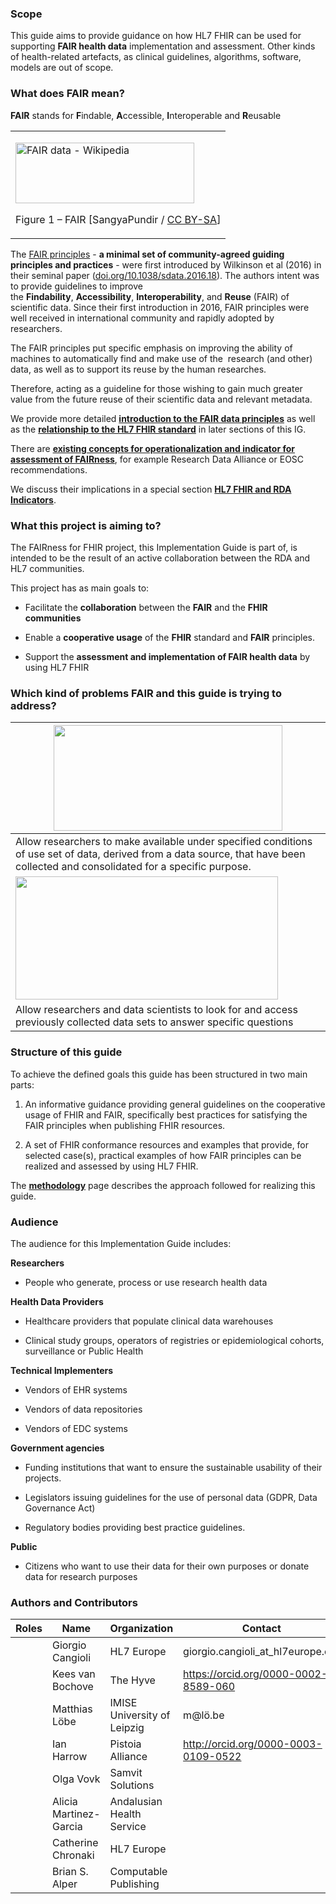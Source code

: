 ### Scope

This guide aims to provide guidance on how HL7 FHIR can be used for
supporting **FAIR health data** implementation and assessment. Other
kinds of health-related artefacts, as clinical guidelines, algorithms,
software, models are out of scope.

### What does FAIR mean?

**FAIR** stands for **F**indable, **A**ccessible, **I**nteroperable and
**R**eusable

<table>
<tbody>
<tr class="odd">
<td><p><img src="home-1.png" style="width:2.98265in;height:1.01225in" alt="FAIR data - Wikipedia" /></p>
<p>Figure 1 – FAIR [SangyaPundir / <a href="https://creativecommons.org/licenses/by-sa/4.0">CC BY-SA</a>]</p></td>
</tr>
</tbody>
</table>

The [FAIR principles](https://www.go-fair.org/fair-principles) - **a
minimal set of community-agreed guiding principles and practices**
- were first introduced by Wilkinson et al (2016) in their seminal
paper
([doi.org/10.1038/sdata.2016.18](http://doi.org/10.1038/sdata.2016.18)).
The authors intent was to provide guidelines to improve
the **Findability**, **Accessibility**, **Interoperability**,
and **Reuse** (FAIR) of scientific data. Since their first introduction
in 2016, FAIR principles were well received in international community
and rapidly adopted by researchers.

The FAIR principles put specific emphasis on improving the ability of
machines to automatically find and make use of the  research (and other)
data, as well as to support its reuse by the human researches. 

Therefore, acting as a guideline for those wishing to gain much greater
value from the future reuse of their scientific data and relevant
metadata.

We provide more detailed [**introduction to the FAIR data
principles**](FAIR.html) as well as the [**relationship to the HL7 FHIR
standard**](FHIRandFAIR.html) in later sections of this IG.

There are [**existing concepts for operationalization and indicator for
assessment of
FAIRness**](https://confluence.hl7.org/pages/viewpage.action?pageId=104570028),
for example Research Data Alliance or EOSC recommendations.

We discuss their implications in a special section [**HL7 FHIR and RDA
Indicators**](FHIRandRDAMetrics.html).

### What this project is aiming to?

The FAIRness for FHIR project, this Implementation Guide is part of, is
intended to be the result of an active collaboration between the RDA and
HL7 communities.

This project has as main goals to:

  - Facilitate the **collaboration** between the **FAIR** and the
    **FHIR** **communities**

  - Enable a **cooperative usage** of the **FHIR** standard and **FAIR**
    principles.

  - Support the **assessment and implementation of FAIR health data** by
    using HL7 FHIR

### Which kind of problems FAIR and this guide is trying to address?

<table>
<thead>
<tr class="header">
<th><img src="home-2.png" style="width:3.81613in;height:1.7551in" /></th>
</tr>
</thead>
<tbody>
<tr class="odd">
<td>Allow researchers to make available under specified conditions of use set of data, derived from a data source, that have been collected and consolidated for a specific purpose.</td>
</tr>
<tr class="even">
<td><img src="home-3.png" style="width:4.37755in;height:2.05676in" /></td>
</tr>
<tr class="odd">
<td>Allow researchers and data scientists to look for and access previously collected data sets to answer specific questions</td>
</tr>
</tbody>
</table>

### Structure of this guide

To achieve the defined goals this guide has been structured in two main
parts:

1)  An informative guidance providing general guidelines on the
    cooperative usage of FHIR and FAIR, specifically best practices for
    satisfying the FAIR principles when publishing FHIR resources.

2)  A set of FHIR conformance resources and examples that provide, for
    selected case(s), practical examples of how FAIR principles can be
    realized and assessed by using HL7 FHIR.

The [**methodology**](methodology.html) page describes the approach
followed for realizing this guide.

### Audience

The audience for this Implementation Guide includes:

**Researchers**

  - People who generate, process or use research health data

**Health Data Providers**

  - Healthcare providers that populate clinical data warehouses

  - Clinical study groups, operators of registries or epidemiological
    cohorts, surveillance or Public Health

**Technical Implementers**

  - Vendors of EHR systems

  - Vendors of data repositories

  - Vendors of EDC systems

**Government agencies**

  - Funding institutions that want to ensure the sustainable usability
    of their projects.

  - Legislators issuing guidelines for the use of personal data (GDPR,
    Data Governance Act)

  - Regulatory bodies providing best practice guidelines.

**Public**

  - Citizens who want to use their data for their own purposes or donate
    data for research purposes

### Authors and Contributors

<table>
<thead>
<tr class="header">
<th>Roles</th>
<th>Name</th>
<th>Organization</th>
<th>Contact</th>
</tr>
</thead>
<tbody>
<tr class="odd">
<td></td>
<td>Giorgio Cangioli</td>
<td>HL7 Europe</td>
<td>giorgio.cangioli_at_hl7europe.org</td>
</tr>
<tr class="even">
<td></td>
<td>Kees van Bochove</td>
<td>The Hyve</td>
<td><a href="https://orcid.org/0000-0002-8589-060">https://orcid.org/0000-0002-8589-060</a></td>
</tr>
<tr class="odd">
<td></td>
<td>Matthias Löbe</td>
<td>IMISE University of Leipzig</td>
<td>m@lö.be</td>
</tr>
<tr class="even">
<td></td>
<td>Ian Harrow</td>
<td>Pistoia Alliance</td>
<td><a href="http://orcid.org/0000-0003-0109-0522">http://orcid.org/0000-0003-0109-0522</a></td>
</tr>
<tr class="odd">
<td></td>
<td>Olga Vovk</td>
<td>Samvit Solutions</td>
<td></td>
</tr>
<tr class="even">
<td></td>
<td>Alicia Martinez-Garcia </td>
<td>Andalusian Health Service</td>
<td></td>
</tr>
<tr class="odd">
<td></td>
<td>Catherine Chronaki</td>
<td>HL7 Europe</td>
<td></td>
</tr>
<tr class="even">
<td></td>
<td>Brian S. Alper</td>
<td>Computable Publishing</td>
<td></td>
</tr>
</tbody>
</table>
